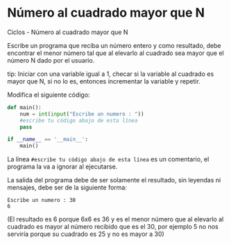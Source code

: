# Número al cuadrado mayor que N
Ciclos - Número al cuadrado mayor que N

Escribe un programa que reciba un número entero y como resultado, debe encontrar el menor número tal que al elevarlo al cuadrado sea mayor que el número N dado por el usuario.

tip:  Iniciar con una variable igual a 1, checar si la variable al cuadrado es mayor que N, si no lo es, entonces incrementar la variable y repetir.


Modifica el siguiente código:

```python
def main():
    num = int(input("Escribe un numero : "))
    #escribe tu código abajo de esta línea
    pass

if __name__ == '__main__':
    main()
```

La línea `#escribe tu código abajo de esta línea` es un comentario,
el programa la va a ignorar al ejecutarse.

La salida del programa debe de ser solamente el resultado, sin leyendas ni mensajes, debe ser de la siguiente forma:

```
Escribe un numero : 30
6
```

(El resultado es 6 porque 6x6 es 36 y es el menor número que al elevarlo al cuadrado es mayor al número recibido que es el 30, por ejemplo 5 no nos serviría porque su cuadrado es 25 y no es mayor a 30)
